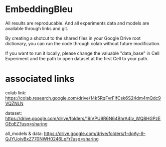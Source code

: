 
# EmbeddingBleu
All results are reproducable. And all experiments data and models are available through links and git.

By creating a shotcut to the shared files in your Google Drive root dictionary, you can run the code through colab without future modification. 

If you want to run it locally, please change the valuable "data_base" in Cell Experiment and the path to open dataset at the first Cell to your path.


# associated links
colab link: https://colab.research.google.com/drive/14k5RqFvrFIfCsk6S24dm4mQdc9VQZNLN

dataset: https://drive.google.com/drive/folders/19iVPU9R6N64BhrA4Iv_WQ8HGPzEGEqEZ?usp=sharing

all_models & data: https://drive.google.com/drive/folders/1-dqAy-9-QJYUoivBxZ770NWH0246LpFr?usp=sharing
